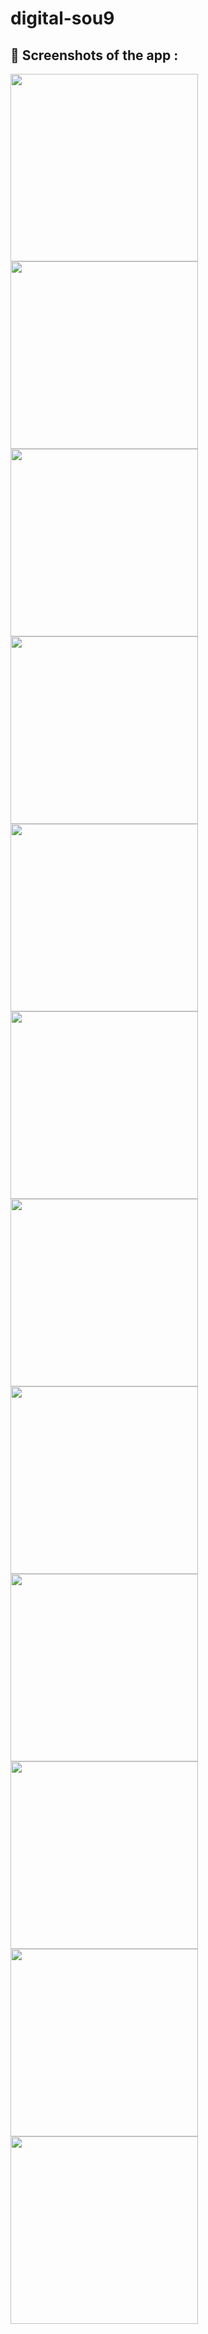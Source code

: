 # digital-sou9

<!-- ## Screenshots of the app : 

![](https://github.com/zarkaouii/digital-sou9/blob/main/screenshots/screen1.jpg?raw=true) -->


## 📸 Screenshots of the app :

<img src="screenshots/screen1.jpg" width="300"> <img src="screenshots/screen2.jpg" width="300"> <img src="screenshots/screen3.jpg" width="300">
<img src="screenshots/screen4.jpg" width="300"> <img src="screenshots/screen5.jpg" width="300"> <img src="screenshots/screen6.jpg" width="300">
<img src="screenshots/screen7.jpg" width="300"> <img src="screenshots/screen8.jpg" width="300"> <img src="screenshots/screen9.jpg" width="300">
<img src="screenshots/screen10.jpg" width="300"> <img src="screenshots/screen11.jpg" width="300"> <img src="screenshots/screen12.jpg" width="300">
